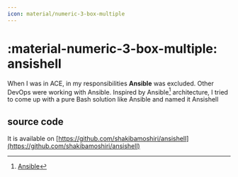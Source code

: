 ```yaml
---
icon: material/numeric-3-box-multiple
---
```


# :material-numeric-3-box-multiple: ansishell

When I was in ACE, in my responsibilities **Ansible** was excluded. Other DevOps
were working with Ansible. Inspired by Ansible[^1] architecture, I tried to come up with
a pure Bash solution like Ansible and named it Ansishell



## source code

It is available on [https://github.com/shakibamoshiri/ansishell](https://github.com/shakibamoshiri/ansishell)



[^1]: [Ansible](https://github.com/ansible/ansible)
